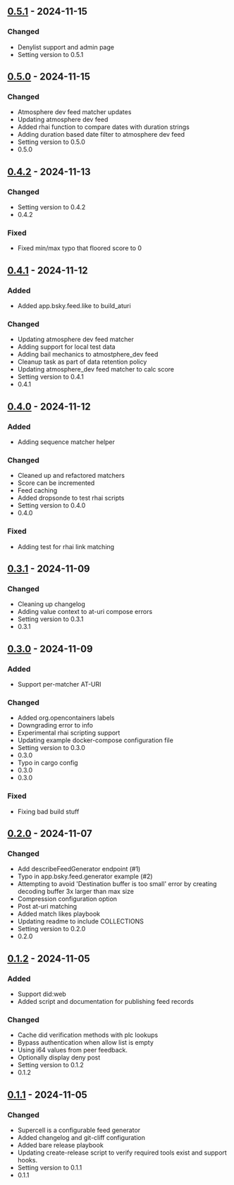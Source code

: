 ## [0.5.1] - 2024-11-15

### Changed

- Denylist support and admin page
- Setting version to 0.5.1

## [0.5.0] - 2024-11-15

### Changed

- Atmosphere dev feed matcher updates
- Updating atmosphere dev feed
- Added rhai function to compare dates with duration strings
- Adding duration based date filter to atmosphere dev feed
- Setting version to 0.5.0
- 0.5.0

## [0.4.2] - 2024-11-13

### Changed

- Setting version to 0.4.2
- 0.4.2

### Fixed

- Fixed min/max typo that floored score to 0

## [0.4.1] - 2024-11-12

### Added

- Added app.bsky.feed.like to build_aturi

### Changed

- Updating atmosphere dev feed matcher
- Adding support for local test data
- Adding bail mechanics to atmostphere_dev feed
- Cleanup task as part of data retention policy
- Updating atmosphere_dev feed matcher to calc score
- Setting version to 0.4.1
- 0.4.1

## [0.4.0] - 2024-11-12

### Added

- Adding sequence matcher helper

### Changed

- Cleaned up and refactored matchers
- Score can be incremented
- Feed caching
- Added dropsonde to test rhai scripts
- Setting version to 0.4.0
- 0.4.0

### Fixed

- Adding test for rhai link matching

## [0.3.1] - 2024-11-09

### Changed

- Cleaning up changelog
- Adding value context to at-uri compose errors
- Setting version to 0.3.1
- 0.3.1

## [0.3.0] - 2024-11-09

### Added

- Support per-matcher AT-URI

### Changed

- Added org.opencontainers labels
- Downgrading error to info
- Experimental rhai scripting support
- Updating example docker-compose configuration file
- Setting version to 0.3.0
- 0.3.0
- Typo in cargo config
- 0.3.0
- 0.3.0

### Fixed

- Fixing bad build stuff

## [0.2.0] - 2024-11-07

### Changed

- Add describeFeedGenerator endpoint (#1)
- Typo in app.bsky.feed.generator example (#2)
- Attempting to avoid 'Destination buffer is too small' error by creating decoding buffer 3x larger than max size
- Compression configuration option
- Post at-uri matching
- Added match likes playbook
- Updating readme to include COLLECTIONS
- Setting version to 0.2.0
- 0.2.0

## [0.1.2] - 2024-11-05

### Added

- Support did:web
- Added script and documentation for publishing feed records

### Changed

- Cache did verification methods with plc lookups
- Bypass authentication when allow list is empty
- Using i64 values from peer feedback.
- Optionally display deny post
- Setting version to 0.1.2
- 0.1.2

## [0.1.1] - 2024-11-05

### Changed

- Supercell is a configurable feed generator
- Added changelog and git-cliff configuration
- Added bare release playbook
- Updating create-release script to verify required tools exist and support hooks.
- Setting version to 0.1.1
- 0.1.1

[0.5.1]: https://github.com/astrenoxcoop/supercell/compare/0.5.0..0.5.1
[0.5.0]: https://github.com/astrenoxcoop/supercell/compare/0.4.2..0.5.0
[0.4.2]: https://github.com/astrenoxcoop/supercell/compare/0.4.1..0.4.2
[0.4.1]: https://github.com/astrenoxcoop/supercell/compare/0.4.0..0.4.1
[0.4.0]: https://github.com/astrenoxcoop/supercell/compare/0.3.1..0.4.0
[0.3.1]: https://github.com/astrenoxcoop/supercell/compare/0.3.0..0.3.1
[0.3.0]: https://github.com/astrenoxcoop/supercell/compare/0.2.0..0.3.0
[0.2.0]: https://github.com/astrenoxcoop/supercell/compare/0.1.2..0.2.0
[0.1.2]: https://github.com/astrenoxcoop/supercell/compare/0.1.1..0.1.2
[0.1.1]: https://github.com/astrenoxcoop/supercell/compare/0.1.0..0.1.1

